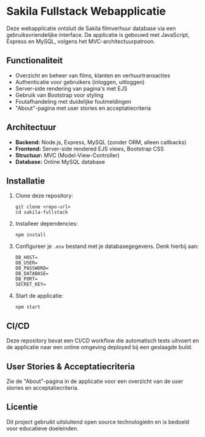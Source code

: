 # Sakila Fullstack Webapplicatie

Deze webapplicatie ontsluit de Sakila filmverhuur database via een gebruiksvriendelijke interface. De applicatie is gebouwd met JavaScript, Express en MySQL, volgens het MVC-architectuurpatroon.

## Functionaliteit

- Overzicht en beheer van films, klanten en verhuurtransacties
- Authenticatie voor gebruikers (inloggen, uitloggen)
- Server-side rendering van pagina's met EJS
- Gebruik van Bootstrap voor styling
- Foutafhandeling met duidelijke foutmeldingen
- "About"-pagina met user stories en acceptatiecriteria

## Architectuur

- **Backend:** Node.js, Express, MySQL (zonder ORM, alleen callbacks)
- **Frontend:** Server-side rendered EJS views, Bootstrap CSS
- **Structuur:** MVC (Model-View-Controller)
- **Database:** Online MySQL database

## Installatie

1. Clone deze repository:
   ```
   git clone <repo-url>
   cd sakila-fullstack
   ```
2. Installeer dependencies:
   ```
   npm install
   ```
3. Configureer je `.env` bestand met je databasegegevens. Denk hierbij aan:
   ```
   DB_HOST=
   DB_USER=
   DB_PASSWORD=
   DB_DATABASE=
   DB_PORT=
   SECRET_KEY=
   ```
4. Start de applicatie:
   ```
   npm start
   ```

## CI/CD

Deze repository bevat een CI/CD workflow die automatisch tests uitvoert en de applicatie naar een online omgeving deployed bij een geslaagde build.

## User Stories & Acceptatiecriteria

Zie de "About"-pagina in de applicatie voor een overzicht van de user stories en acceptatiecriteria.

## Licentie

Dit project gebruikt uitsluitend open source technologieën en is bedoeld voor educatieve doeleinden.
